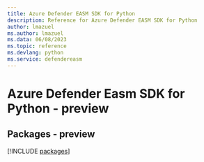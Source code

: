 ```yaml
---
title: Azure Defender EASM SDK for Python
description: Reference for Azure Defender EASM SDK for Python
author: lmazuel
ms.author: lmazuel
ms.data: 06/08/2023
ms.topic: reference
ms.devlang: python
ms.service: defendereasm
---
```

# Azure Defender Easm SDK for Python - preview
## Packages - preview
[!INCLUDE [packages](defender-easm-index.md)]